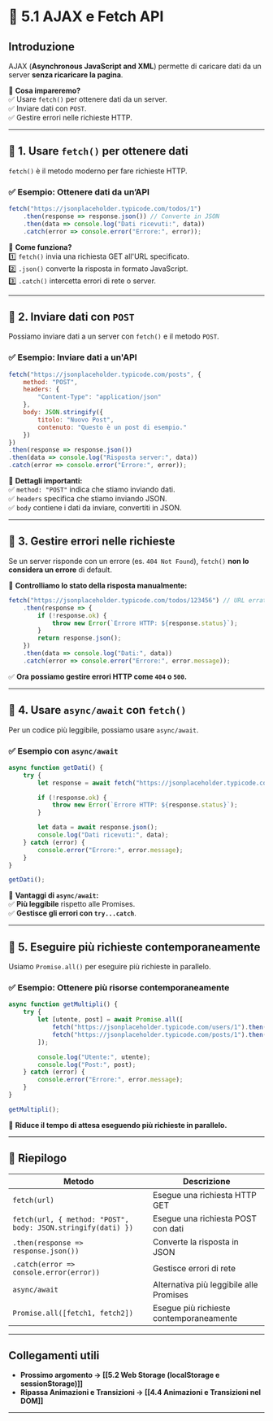 # 📜 5.1 AJAX e Fetch API

## Introduzione

AJAX (**Asynchronous JavaScript and XML**) permette di caricare dati da un server **senza ricaricare la pagina**.

📌 **Cosa impareremo?**  
✅ Usare `fetch()` per ottenere dati da un server.  
✅ Inviare dati con `POST`.  
✅ Gestire errori nelle richieste HTTP.

---

## 🔹 1. Usare `fetch()` per ottenere dati

`fetch()` è il metodo moderno per fare richieste HTTP.

### ✅ **Esempio: Ottenere dati da un’API**

```js
fetch("https://jsonplaceholder.typicode.com/todos/1")
    .then(response => response.json()) // Converte in JSON
    .then(data => console.log("Dati ricevuti:", data))
    .catch(error => console.error("Errore:", error));
```

📌 **Come funziona?**  
1️⃣ `fetch()` invia una richiesta GET all'URL specificato.  
2️⃣ `.json()` converte la risposta in formato JavaScript.  
3️⃣ `.catch()` intercetta errori di rete o server.

---

## 🔹 2. Inviare dati con `POST`

Possiamo inviare dati a un server con `fetch()` e il metodo `POST`.

### ✅ **Esempio: Inviare dati a un'API**

```js
fetch("https://jsonplaceholder.typicode.com/posts", {
    method: "POST",
    headers: {
        "Content-Type": "application/json"
    },
    body: JSON.stringify({
        titolo: "Nuovo Post",
        contenuto: "Questo è un post di esempio."
    })
})
.then(response => response.json())
.then(data => console.log("Risposta server:", data))
.catch(error => console.error("Errore:", error));
```

📌 **Dettagli importanti:**  
✅ `method: "POST"` indica che stiamo inviando dati.  
✅ `headers` specifica che stiamo inviando JSON.  
✅ `body` contiene i dati da inviare, convertiti in JSON.

---

## 🔹 3. Gestire errori nelle richieste

Se un server risponde con un errore (es. `404 Not Found`), `fetch()` **non lo considera un errore** di default.

📌 **Controlliamo lo stato della risposta manualmente:**

```js
fetch("https://jsonplaceholder.typicode.com/todos/123456") // URL errato
    .then(response => {
        if (!response.ok) {
            throw new Error(`Errore HTTP: ${response.status}`);
        }
        return response.json();
    })
    .then(data => console.log("Dati:", data))
    .catch(error => console.error("Errore:", error.message));
```

✅ **Ora possiamo gestire errori HTTP come `404` o `500`.**

---

## 🔹 4. Usare `async/await` con `fetch()`

Per un codice più leggibile, possiamo usare `async/await`.

### ✅ **Esempio con `async/await`**

```js
async function getDati() {
    try {
        let response = await fetch("https://jsonplaceholder.typicode.com/todos/1");

        if (!response.ok) {
            throw new Error(`Errore HTTP: ${response.status}`);
        }

        let data = await response.json();
        console.log("Dati ricevuti:", data);
    } catch (error) {
        console.error("Errore:", error.message);
    }
}

getDati();
```

📌 **Vantaggi di `async/await`:**  
✅ **Più leggibile** rispetto alle Promises.  
✅ **Gestisce gli errori con `try...catch`**.

---

## 🔹 5. Eseguire più richieste contemporaneamente

Usiamo `Promise.all()` per eseguire più richieste in parallelo.

### ✅ **Esempio: Ottenere più risorse contemporaneamente**

```js
async function getMultipli() {
    try {
        let [utente, post] = await Promise.all([
            fetch("https://jsonplaceholder.typicode.com/users/1").then(res => res.json()),
            fetch("https://jsonplaceholder.typicode.com/posts/1").then(res => res.json())
        ]);

        console.log("Utente:", utente);
        console.log("Post:", post);
    } catch (error) {
        console.error("Errore:", error.message);
    }
}

getMultipli();
```

📌 **Riduce il tempo di attesa eseguendo più richieste in parallelo.**

---

## 📌 **Riepilogo**

|Metodo|Descrizione|
|---|---|
|`fetch(url)`|Esegue una richiesta HTTP GET|
|`fetch(url, { method: "POST", body: JSON.stringify(dati) })`|Esegue una richiesta POST con dati|
|`.then(response => response.json())`|Converte la risposta in JSON|
|`.catch(error => console.error(error))`|Gestisce errori di rete|
|`async/await`|Alternativa più leggibile alle Promises|
|`Promise.all([fetch1, fetch2])`|Esegue più richieste contemporaneamente|

---

## Collegamenti utili

- **Prossimo argomento → [[5.2 Web Storage (localStorage e sessionStorage)]]**
- **Ripassa Animazioni e Transizioni → [[4.4 Animazioni e Transizioni nel DOM]]**

---
